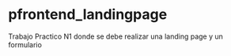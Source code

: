 # pfrontend_landingpage
Trabajo Practico N1 donde se debe realizar una landing page y un formulario
